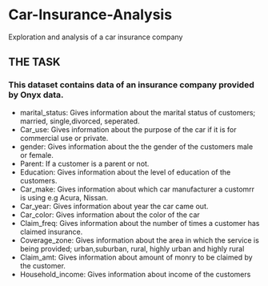 # Car-Insurance-Analysis
Exploration and analysis of  a car insurance company
## THE TASK
### This dataset contains data of an insurance company provided by Onyx data.
* marital_status: Gives information about the marital status of customers; married, single,divorced, seperated.
* Car_use: Gives information about the purpose of the car if it is for commercial use or private.
* gender: Gives information about the the gender of the customers male or female.
* Parent: If a customer is a parent or not.
* Education: Gives information about the level of education of the customers.
* Car_make: Gives information about which car manufacturer a customrr is using e.g Acura, Nissan.
* Car_year: Gives information about year the car came out.
* Car_color: Gives information about the color of the car
* Claim_freq: Gives information about the number of times a customer has claimed insurance.
* Coverage_zone: Gives information about the area in which the service is being provided; urban,suburban, rural, highly urban and highly rural
* Claim_amt: Gives information about amount of monry to be claimed by the customer.
* Household_income: Gives information about income of the customers
